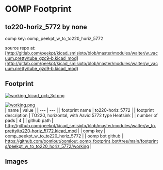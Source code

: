 # OOMP Footprint  
## to220-horiz_5772  by none  
  
oomp key: oomp_peekpt_w_to_to220_horiz_5772  
  
source repo at: [http://gitlab.com/peekpt/kicad_smisioto/blob/master/modules/walter/w_vacuum.pretty/tube_gzc9-b.kicad_mod](http://gitlab.com/peekpt/kicad_smisioto/blob/master/modules/walter/w_vacuum.pretty/tube_gzc9-b.kicad_mod)  
## Footprint  
  
[![working_kicad_pcb_3d.png](working_kicad_pcb_3d_600.png)](working_kicad_pcb_3d.png)  
  
[![working.png](working_600.png)](working.png)  
| name | value | 
| --- | --- | 
| footprint name | to220-horiz_5772 | 
| footprint description | TO220, horizontal, with Aavid 5772 type Heatsink | 
| number of pads | 4 | 
| github path | http://github.com/peekpt/kicad_smisioto/blob/master/modules/walter/w_to.pretty/to220-horiz_5772.kicad_mod | 
| oomp key | oomp_peekpt_w_to_to220_horiz_5772 | 
| oomp bot github | https://github.com/oomlout/oomlout_oomp_footprint_bot/tree/main/footprints/peekpt_w_to_to220_horiz_5772/working | 
## Images  
